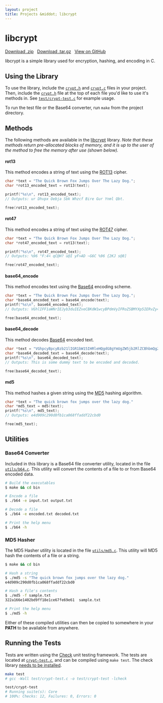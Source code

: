 ```yaml
---
layout: project
title: Projects &middot; libcrypt
---
```


# libcrypt

<i class="icon-cloud-download"></i> <a href="https://github.com/caseyscarborough/libcrypt/zipball/master">Download .zip</a> &nbsp; 
<i class="icon-cloud-download"></i> <a href="https://github.com/caseyscarborough/libcrypt/tarball/master">Download .tar.gz</a> &nbsp; 
<i class="icon-github"></i> <a href="https://github.com/caseyscarborough/libcrypt">View on GitHub</a>

libcrypt is a simple library used for encryption, hashing, and encoding in C.

## Using the Library

To use the library, include the [`crypt.h`](https://github.com/caseyscarborough/libcrypt/blob/master/src/crypt.h) and [`crypt.c`](https://github.com/caseyscarborough/libcrypt/blob/master/src/crypt.c) files in your project. Then, include the [`crypt.h`](https://github.com/caseyscarborough/libcrypt/blob/master/src/crypt.h) file at the top of each file you'd like to use it's methods in. See [`test/crypt-test.c`](https://github.com/caseyscarborough/libcrypt/blob/master/test/crypt-test.c) for example usage.

To run the test file or the Base64 converter, run `make` from the project directory.

## Methods

The following methods are available in the [libcrypt](https://github.com/caseyscarborough/libcrypt) library. _Note that these methods return pre-allocated blocks of memory, and it is up to the user of the method to free the memory after use (shown below)._

#### rot13

This method encodes a string of text using the [ROT13](http://en.wikipedia.org/wiki/ROT13) cipher.

```c
char *text = "The Quick Brown Fox Jumps Over The Lazy Dog.";
char *rot13_encoded_text = rot13(text);

printf("%s\n", rot13_encoded_text);
// Outputs: ur Dhvpx Oebja Sbk Whzcf Bire Gur Ynml Qbt.

free(rot13_encoded_text);
```

#### rot47

This method encodes a string of text using the [ROT47](http://en.wikipedia.org/wiki/ROT47#Variants) cipher.

```c
char *text = "The Quick Brown Fox Jumps Over The Lazy Dog.";
char *rot47_encoded_text = rot13(text);

printf("%s\n", rot47_encoded_text);
// Outputs: %96 "F:4< qC@H? u@I yF>AD ~G6C %96 {2KJ s@8]

free(rot47_encoded_text);
```

#### base64_encode

This method encodes text using the [Base64](http://en.wikipedia.org/wiki/Base64) encoding scheme.

```c
char *text = "The Quick Brown Fox Jumps Over The Lazy Dog.";
char *base64_encoded_text = base64_encode(text);
printf("%s\n", base64_encoded_text);
// Outputs: VGhlIFF1aWNrIEJyb3duIEZveCBKdW1wcyBPdmVyIFRoZSBMYXp5IERvZy4=

free(base64_encoded_text);
```

#### base64_decode

This method decodes [Base64](http://en.wikipedia.org/wiki/Base64) encoded text.

```c
char *text = "VGhpcyBpcyBzb21lIGR1bW15IHRleHQgdG8gYmUgZW5jb2RlZCBhbmQgZGVjb2RlZC4=";
char *base64_decoded_text = base64_decode(text);
printf("%s\n", base64_decoded_text);
// Outputs: This is some dummy text to be encoded and decoded.

free(base64_decoded_text);
```

#### md5

This method hashes a given string using the [MD5](http://en.wikipedia.org/wiki/MD5) hashing algorithm.

```c
char *text = "The quick brown fox jumps over the lazy dog."
char *md5_text = md5(text);
printf("%s\n", md5_text);
// Outputs: e4d909c290d0fb1ca068ffaddf22cbd0

free(md5_text);
```

## Utilities

### Base64 Converter

Included in this library is a Base64 file converter utility, located in the file [`utils/b64.c`](https://github.com/caseyscarborough/libcrypt/blob/master/utils/b64.c). This utility will convert the contents of a file to or from Base64 encoded data.

```bash
# Build the executables
$ make && cd bin

# Encode a file
$ ./b64 -e input.txt output.txt

# Decode a file
$ ./b64 -e encoded.txt decoded.txt

# Print the help menu
$ ./b64 -h
```

### MD5 Hasher

The MD5 Hasher utility is located in the file [`utils/md5.c`](https://github.com/caseyscarborough/libcrypt/blob/master/utils/md5.c). This utility will MD5 hash the contents of a file or a string.

```bash
$ make && cd bin

# Hash a string
$ ./md5 -s "The quick brown fox jumps over the lazy dog."
e4d909c290d0fb1ca068ffaddf22cbd0

# Hash a file's contents
$ ./md5 -f sample.txt
322a166e1402bd9ff18e1ce67fe69e61  sample.txt

# Print the help menu
$ ./md5 -h
```

Either of these compiled utilities can then be copied to somewhere in your __PATH__ to be available from anywhere.

## Running the Tests

Tests are written using the [Check](http://check.sourceforge.net/) unit testing framework. The tests are located at [`crypt-test.c`](https://github.com/caseyscarborough/libcrypt/blob/master/test/crypt-test.c), and can be compiled using `make test`. The check library [needs to be installed](http://check.sourceforge.net/web/install.html).

```bash
make test
# gcc -Wall test/crypt-test.c -o test/crypt-test -lcheck

test/crypt-test
# Running suite(s): Core
# 100%: Checks: 12, Failures: 0, Errors: 0
```

